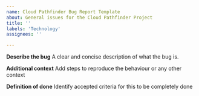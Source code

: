 ```yaml
---
name: Cloud Pathfinder Bug Report Template
about: General issues for the Cloud Pathfinder Project
title: ''
labels: 'Technology'
assignees: ''

---
```


**Describe the bug**
A clear and concise description of what the bug is.


**Additional context**
Add steps to reproduce the behaviour or any other context


**Definition of done**
Identify accepted criteria for this to be completely done
